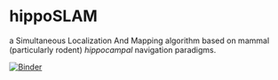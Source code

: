 # hippoSLAM
a Simultaneous Localization And Mapping algorithm based on mammal (particularly
rodent) _hippocampal_ navigation paradigms.

[![Binder](https://mybinder.org/badge.svg)](https://mybinder.org/v2/gh/acellon/hipposlam/master)
